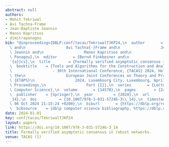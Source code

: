 ```yaml
---
abstract: null
authors:
- Mohit Tekriwal
- Avi Tachna-Frame
- Jean-Baptiste Jeannin
- Manos Kapritsos
- dimitrapanagou
bib: "@inproceedings{DBLP:conf/tacas/TekriwalTJKP24,\n  author       = {Mohit Tekriwal\
  \ and\n                  Avi Tachna{-}Frame and\n                  Jean{-}Baptiste\
  \ Jeannin and\n                  Manos Kapritsos and\n                  Dimitra\
  \ Panagou},\n  editor       = {Bernd Finkbeiner and\n                  Laura Kov{\\\
  '{a}}cs},\n  title        = {Formally verified asymptotic consensus in robust networks},\n\
  \  booktitle    = {Tools and Algorithms for the Construction and Analysis of Systems\n\
  \                  - 30th International Conference, {TACAS} 2024, Held as Part of\
  \ the\n                  European Joint Conferences on Theory and Practice of Software,\
  \ {ETAPS}\n                  2024, Luxembourg City, Luxembourg, April 6-11, 2024,\
  \ Proceedings,\n                  Part {I}},\n  series       = {Lecture Notes in\
  \ Computer Science},\n  volume       = {14570},\n  pages        = {248--267},\n\
  \  publisher    = {Springer},\n  year         = {2024},\n  url          = {https://doi.org/10.1007/978-3-031-57246-3\\\
  _14},\n  doi          = {10.1007/978-3-031-57246-3\\_14},\n  timestamp    = {Sun,\
  \ 06 Oct 2024 21:15:24 +0200},\n  biburl       = {https://dblp.org/rec/conf/tacas/TekriwalTJKP24.bib},\n\
  \  bibsource    = {dblp computer science bibliography, https://dblp.org}\n}"
date: 2024-01-01
key: conf/tacas/TekriwalTJKP24
layout: papers
link: https://doi.org/10.1007/978-3-031-57246-3_14
title: Formally verified asymptotic consensus in robust networks.
venue: TACAS (1)
---
```

